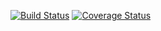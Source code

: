 [![Build Status](https://travis-ci.org/Dybo/SimpleTest.svg?branch=master)](https://travis-ci.org/Dybo/SimpleTest)
[![Coverage Status](https://coveralls.io/repos/Dybo/SimpleTest/badge.svg?branch=master&service=github)](https://coveralls.io/github/Dybo/SimpleTest?branch=master)
